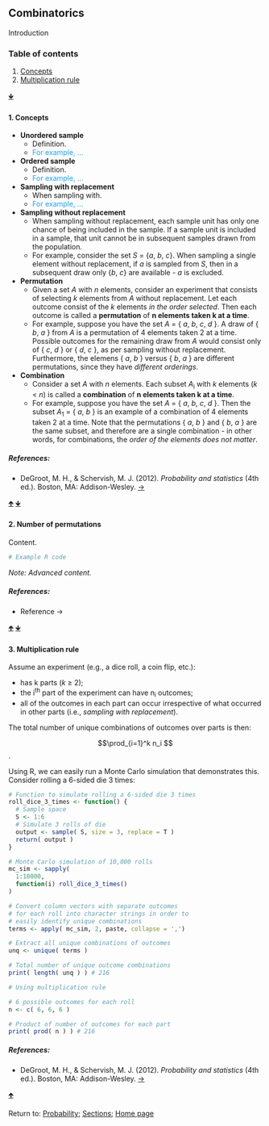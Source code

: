 <script src="https://cdn.mathjax.org/mathjax/latest/MathJax.js?config=TeX-AMS-MML_HTMLorMML" type="text/javascript"></script>

## Combinatorics

Introduction

<a name="TOC"></a>
### Table of contents
1. <a href="#S01">Concepts</a>
2. <a href="#S02">Multiplication rule</a>

<a href="#END">&#129147;</a>

<a name="S01"></a>
#### 1. Concepts

- **Unordered sample**
  - Definition.
  - <span style="color: #229ff4">For example, ...</span>
- **Ordered sample**
  - Definition.
  - <span style="color: #229ff4">For example, ...</span>
- **Sampling with replacement**
  - When sampling with.
  - <span style="color: #229ff4">For example, ...</span>
- **Sampling without replacement**
  - When sampling without replacement, each sample unit has only one chance of being included in the sample. If a sample unit is included in a sample, that unit cannot be in subsequent samples drawn from the population.
  - For example, consider the set *S* = \{*a*, *b*, *c*\}. When sampling a single element without replacement, if *a* is sampled from *S*, then in a subsequent draw only \{*b*, *c*\} are available - *a* is excluded.
- **Permutation**
  - Given a set *A* with *n* elements, consider an experiment that consists of selecting *k* elements from *A* without replacement. Let each outcome consist of the *k* elements *in the order selected*. Then each outcome is called a **permutation** of **n elements taken k at a time**.
  - For example, suppose you have the set *A* = \{ *a*, *b*, *c*, *d* \}. A draw of \{ *b*, *a* \} from *A* is a permutation of 4 elements taken 2 at a time. Possible outcomes for the remaining draw from *A* would consist only of \{ *c*, *d* \} or \{ *d*, *c* \}, as per sampling without replacement. Furthermore, the elemens \{ *a*, *b* \} versus \{ *b*, *a* \} are different permutations, since they have *different orderings*.
- **Combination**
  - Consider a set *A* with *n* elements. Each subset *A*<sub>i</sub> with *k* elements (*k* < *n*) is called a **combination** of **n elements taken k at a time**.
  - For example, suppose you have the set *A* = \{ *a*, *b*, *c*, *d* \}. Then the subset *A*<sub>1</sub> = \{ *a*, *b* \} is an example of a combination of 4 elements taken 2 at a time. Note that the permutations \{ *a*, *b* \} and \{ *b*, *a* \} are the same subset, and therefore are a single combination - in other words, for combinations, the *order of the elements does not matter*.

##### References:

* DeGroot, M. H., & Schervish, M. J. (2012). *Probability and statistics* (4th ed.). Boston, MA: Addison-Wesley. [&rarr;](https://www.pearson.com/us/higher-education/product/De-Groot-Probability-and-Statistics-4th-Edition/9780321500465.html)

<a href="#TOC">&#129145;</a> <a href="#END">&#129147;</a>

<a name="S02"></a>
#### 2. Number of permutations

Content.

```R
# Example R code
```

*Note: Advanced content.*

##### References:

* Reference &rarr;

<a href="#TOC">&#129145;</a> <a href="#END">&#129147;</a>

<a name="S03"></a>
#### 3. Multiplication rule

Assume an experiment (e.g., a dice roll, a coin flip, etc.):
- has k parts (*k* &#8805; 2);
- the i<sup>th</sup> part of the experiment can have n<sub>i</sub> outcomes;
- all of the outcomes in each part can occur irrespective of what occurred in other parts (i.e., *sampling with replacement*).

The total number of unique combinations of outcomes over parts is then:

$$\prod_{i=1}^k n_i $$.

Using R, we can easily run a Monte Carlo simulation that demonstrates this. Consider rolling a 6-sided die 3 times:

```R
# Function to simulate rolling a 6-sided die 3 times
roll_dice_3_times <- function() {
  # Sample space
  S <- 1:6
  # Simulate 3 rolls of die
  output <- sample( S, size = 3, replace = T )
  return( output )
}

# Monte Carlo simulation of 10,000 rolls
mc_sim <- sapply(
  1:10000,
  function(i) roll_dice_3_times()
)

# Convert column vectors with separate outcomes
# for each roll into character strings in order to
# easily identify unique combinations
terms <- apply( mc_sim, 2, paste, collapse = ',')

# Extract all unique combinations of outcomes
unq <- unique( terms )

# Total number of unique outcome combinations
print( length( unq ) ) # 216

# Using multiplication rule

# 6 possible outcomes for each roll
n <- c( 6, 6, 6 )

# Product of number of outcomes for each part
print( prod( n ) ) # 216
```

##### References:

* DeGroot, M. H., & Schervish, M. J. (2012). *Probability and statistics* (4th ed.). Boston, MA: Addison-Wesley. [&rarr;](https://www.pearson.com/us/higher-education/product/De-Groot-Probability-and-Statistics-4th-Edition/9780321500465.html)

<a href="#TOC">&#129145;</a>

<a name="END"></a>
Return to:
[Probability](C01_P000_Probability.md);
[Sections](C00_P002_Chapters.md);
[Home page](https://rettopnivek.github.io/Tutorials_for_statistics/)
